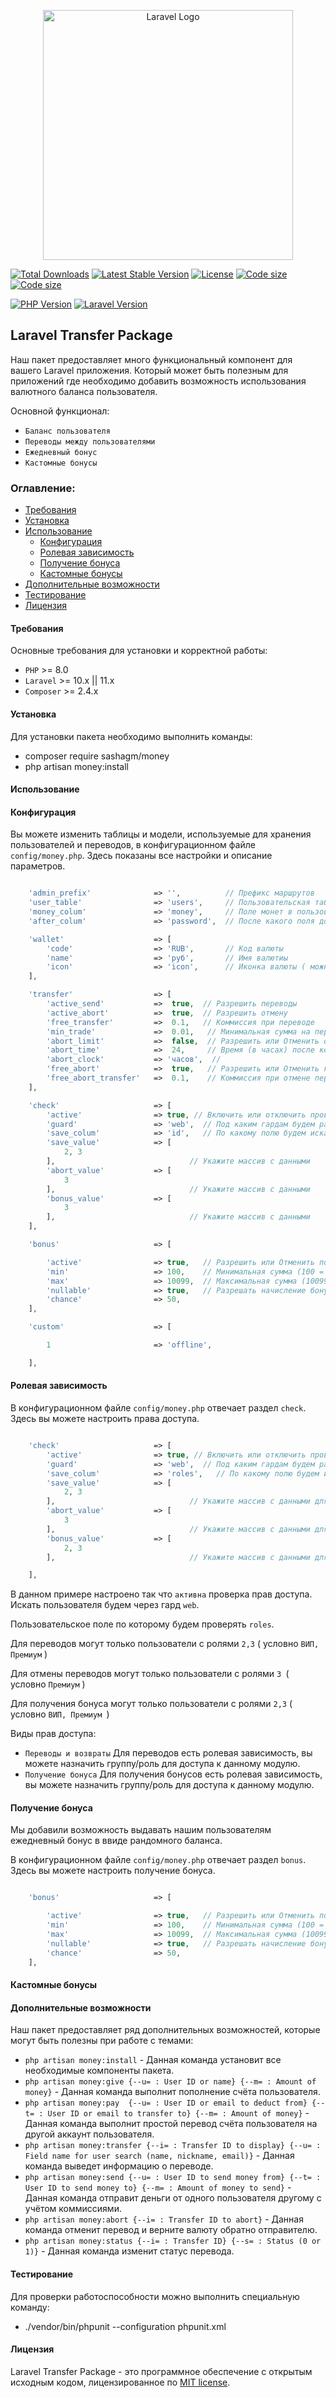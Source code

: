 <p align="center"><a href="https://laravel.com" target="_blank"><img src="https://raw.githubusercontent.com/laravel/art/master/logo-lockup/5%20SVG/2%20CMYK/1%20Full%20Color/laravel-logolockup-cmyk-red.svg" width="400" alt="Laravel Logo"></a></p>

<p align="center">

<a href="https://packagist.org/packages/sashagm/money"><img src="https://img.shields.io/packagist/dt/sashagm/money" alt="Total Downloads"></a>
<a href="https://packagist.org/packages/sashagm/money"><img src="https://img.shields.io/packagist/v/sashagm/money" alt="Latest Stable Version"></a>
<a href="https://packagist.org/packages/sashagm/money"><img src="https://img.shields.io/packagist/l/sashagm/money" alt="License"></a>
<a href="https://packagist.org/packages/sashagm/money"><img src="https://img.shields.io/github/languages/code-size/sashagm/money" alt="Code size"></a>
<a href="https://packagist.org/packages/sashagm/money"><img src="https://img.shields.io/packagist/stars/sashagm/money" alt="Code size"></a>

[![PHP Version](https://img.shields.io/badge/PHP-%2B8-blue)](https://www.php.net/)
[![Laravel Version](https://img.shields.io/badge/Laravel-%2B10-red)](https://laravel.com/)

</p>

## Laravel Transfer Package

Наш пакет предоставляет много функциональный компонент для вашего Laravel приложения. Который может быть полезным для приложений где необходимо добавить возможность использования валютного баланса пользователя.

Основной функционал:

- `Баланс пользователя`
- `Переводы между пользователями`
- `Ежедневный бонус`
- `Кастомные бонусы`

### Оглавление:

- [Требования](#требования)
- [Установка](#установка)
- [Использование](#использование)
  - [Конфигурация](#конфигурация)
  - [Ролевая зависимость](#ролевая-зависимость)
  - [Получение бонуса](#получение-бонуса)
  - [Кастомные бонусы](#кастомные-бонусы)
- [Дополнительные возможности](#дополнительные-возможности)
- [Тестирование](#тестирование)
- [Лицензия](#лицензия)

#### Требования

Основные требования для установки и корректной работы:

- `PHP` >= 8.0
- `Laravel` >= 10.x || 11.x
- `Composer` >= 2.4.x

#### Установка

Для установки пакета необходимо выполнить команды:

- composer require sashagm/money
- php artisan money:install

#### Использование

#### Конфигурация

Вы можете изменить таблицы и модели, используемые для хранения пользователей и переводов, в конфигурационном файле `config/money.php`.
Здесь показаны все настройки и описание параметров.

```php

    'admin_prefix'              => '',          // Префикс маршрутов
    'user_table'                => 'users',     // Пользовательская таблица
    'money_colum'               => 'money',     // Поле монет в пользовательской таблице
    'after_colum'               => 'password',  // После какого поля добавить поле валюты в пользовательской таблице

    'wallet'                    => [
        'code'                  => 'RUB',       // Код валюты
        'name'                  => 'руб',       // Имя валютиы
        'icon'                  => 'icon',      // Иконка валюты ( можно ввести html, svg, icons )
    ],

    'transfer'                  => [
        'active_send'           =>  true,  // Разрешить переводы
        'active_abort'          =>  true,  // Разрешить отмену
        'free_transfer'         =>  0.1,   // Коммиссия при переводе
        'min_trade'             =>  0.01,   // Минимальная сумма на перевод
        'abort_limit'           =>  false,  // Разрешить или Отменить ограничение отмены перевода
        'abort_time'            =>  24,     // Время (в часах) после которого нельзя отменить перевод
        'abort_clock'           => 'часов',  //
        'free_abort'            =>  true,   // Разрешить или Отменить комииссию для отмены
        'free_abort_transfer'   =>  0.1,    // Коммиссия при отмене переводе
    ],

    'check'                     => [
        'active'                => true, // Включить или отключить проверку прав
        'guard'                 => 'web',  // Под каким гардам будем работать
        'save_colum'            => 'id',   // По какому полю будем искать для группы/роли
        'save_value'            => [
            2, 3
        ],                              // Укажите массив с данными
        'abort_value'           => [
            3
        ],                              // Укажите массив с данными
        'bonus_value'           => [
            3
        ],                              // Укажите массив с данными
    ],

    'bonus'                     => [

        'active'                => true,   // Разрешить или Отменить получение бонуса
        'min'                   => 100,    // Минимальная сумма (100 = 1.00)
        'max'                   => 10099,  // Максимальная сумма (10099 = 100.99)
        'nullable'              => true,   // Разрешать начисление бонуса в нулевое значение с шансом 50% (0.00)
        'chance'                => 50,
    ],

    'custom'                    => [

        1                       => 'offline',

    ],


```

#### Ролевая зависимость

В конфигурационном файле `config/money.php` отвечает раздел `check`. Здесь вы можете настроить права доступа.

```php

    'check'                     => [
        'active'                => true, // Включить или отключить проверку прав
        'guard'                 => 'web',  // Под каким гардам будем работать
        'save_colum'            => 'roles',   // По какому полю будем искать для группы/роли
        'save_value'            => [
            2, 3
        ],                              // Укажите массив с данными для перевода
        'abort_value'           => [
            3
        ],                              // Укажите массив с данными для отмены перевода
        'bonus_value'           => [
            2, 3
        ],                              // Укажите массив с данными для получения бонуса

    ],

```

В данном примере настроено так что `активна` проверка прав доступа. Искать пользователя будем через гард `web`.

Пользовательское поле по которому будем проверять `roles`.

Для переводов могут только пользователи с ролями `2,3` ( условно `ВИП, Премиум` )

Для отмены переводов могут только пользователи с ролями `3 `( условно `Премиум` )

Для получения бонуса могут только пользователи с ролями `2,3` ( условно `ВИП, Премиум `)

Виды прав доступа:

- `Переводы и возвраты` Для переводов есть ролевая зависимость, вы можете назначить группу/роль для доступа к данному модулю.
- `Получение бонуса` Для получения бонусов есть ролевая зависимость, вы можете назначить группу/роль для доступа к данному модулю.

#### Получение бонуса

Мы добавили возможность выдавать нашим пользователям ежедневный бонус в ввиде рандомного баланса.

В конфигурационном файле `config/money.php` отвечает раздел `bonus`. Здесь вы можете настроить получение бонуса.

```php

    'bonus'                     => [

        'active'                => true,   // Разрешить или Отменить получение бонуса
        'min'                   => 100,    // Минимальная сумма (100 = 1.00)
        'max'                   => 10099,  // Максимальная сумма (10099 = 100.99)
        'nullable'              => true,   // Разрешать начисление бонуса в нулевое значение с шансом 50% (0.00)
        'chance'                => 50,
    ],

```

#### Кастомные бонусы

#### Дополнительные возможности

Наш пакет предоставляет ряд дополнительных возможностей, которые могут быть полезны при работе с темами:

- `php artisan money:install` - Данная команда установит все необходимые компоненты пакета.
- `php artisan money:give {--u= : User ID or name} {--m= : Amount of money}` - Данная команда выполнит пополнение счёта пользователя.
- `php artisan money:pay  {--u= : User ID or email to deduct from} {--t= : User ID or email to transfer to} {--m= : Amount of money}` - Данная команда выполнит простой перевод счёта пользователя на другой аккаунт пользователя.
- `php artisan money:transfer {--i= : Transfer ID to display} {--u= : Field name for user search (name, nickname, email)}` - Данная команда выведет информацию о переводе.
- `php artisan money:send {--u= : User ID to send money from} {--t= : User ID to send money to} {--m= : Amount of money to send}` - Данная команда отправит деньги от одного пользователя другому с учётом коммиссиями.
- `php artisan money:abort {--i= : Transfer ID to abort}` - Данная команда отменит перевод и верните валюту обратно отправителю.
- `php artisan money:status {--i= : Transfer ID} {--s= : Status (0 or 1)}` - Данная команда изменит статус перевода.

#### Тестирование

Для проверки работоспособности можно выполнить специальную команду:

- ./vendor/bin/phpunit --configuration phpunit.xml

#### Лицензия

Laravel Transfer Package - это программное обеспечение с открытым исходным кодом, лицензированное по [MIT license](LICENSE.md).
